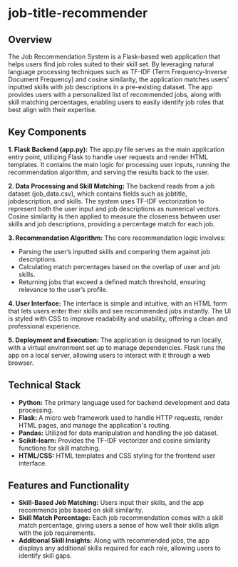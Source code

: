 # job-title-recommender
## Overview
The Job Recommendation System is a Flask-based web application that helps users find job roles suited to their skill set. By leveraging natural language processing techniques such as TF-IDF (Term Frequency-Inverse Document Frequency) and cosine similarity, the application matches users’ inputted skills with job descriptions in a pre-existing dataset. The app provides users with a personalized list of recommended jobs, along with skill matching percentages, enabling users to easily identify job roles that best align with their expertise.

## Key Components
**1. **Flask Backend (app.py):**** The app.py file serves as the main application entry point, utilizing Flask to handle user requests and render HTML templates. It contains the main logic for processing user inputs, running the recommendation algorithm, and serving the results back to the user.

**2. Data Processing and Skill Matching:** The backend reads from a job dataset (job_data.csv), which contains fields such as jobtitle, jobdescription, and skills. The system uses TF-IDF vectorization to represent both the user input and job descriptions as numerical vectors. Cosine similarity is then applied to measure the closeness between user skills and job descriptions, providing a percentage match for each job.

**3. Recommendation Algorithm:** The core recommendation logic involves:
- Parsing the user’s inputted skills and comparing them against job descriptions.
- Calculating match percentages based on the overlap of user and job skills.
- Returning jobs that exceed a defined match threshold, ensuring relevance to the user’s profile.
  
**4. User Interface:** The interface is simple and intuitive, with an HTML form that lets users enter their skills and see recommended jobs instantly. The UI is styled with CSS to improve readability and usability, offering a clean and professional experience.

**5. Deployment and Execution:** The application is designed to run locally, with a virtual environment set up to manage dependencies. Flask runs the app on a local server, allowing users to interact with it through a web browser.

## Technical Stack
- **Python:** The primary language used for backend development and data processing.
- **Flask:** A micro web framework used to handle HTTP requests, render HTML pages, and manage the application's routing.
- **Pandas:** Utilized for data manipulation and handling the job dataset.
- **Scikit-learn:** Provides the TF-IDF vectorizer and cosine similarity functions for skill matching.
- **HTML/CSS:** HTML templates and CSS styling for the frontend user interface.

## Features and Functionality
- **Skill-Based Job Matching:** Users input their skills, and the app recommends jobs based on skill similarity.
- **Skill Match Percentage:** Each job recommendation comes with a skill match percentage, giving users a sense of how well their skills align with the job requirements.
- **Additional Skill Insights:** Along with recommended jobs, the app displays any additional skills required for each role, allowing users to identify skill gaps.
